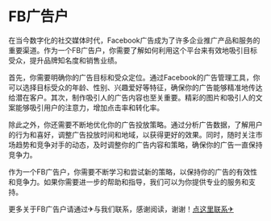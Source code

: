 # FB广告户

在当今数字化的社交媒体时代，Facebook广告成为了许多企业推广产品和服务的重要渠道。作为一个FB广告户，你需要了解如何利用这个平台来有效地吸引目标受众，提升品牌知名度和销售业绩。

首先，你需要明确你的广告目标和受众定位。通过Facebook的广告管理工具，你可以选择目标受众的年龄、性别、兴趣爱好等特征，确保你的广告能够精准地传达给潜在客户。其次，制作吸引人的广告内容也至关重要。精彩的图片和吸引人的文案能够吸引用户的注意力，增加点击率和转化率。

除此之外，你还需要不断地优化你的广告投放策略。通过分析广告数据，了解用户的行为和喜好，调整广告投放时间和地域，以获得更好的效果。同时，随时关注市场趋势和竞争对手的动态，及时调整你的广告内容和策略，确保你的广告一直保持竞争力。

作为一个FB广告户，你需要不断学习和尝试新的策略，以保持你的广告的有效性和竞争力。如果你需要进一步的帮助和指导，我们可以为你提供专业的服务和支持。

更多关于FB广告户请通过✈与我们联系，感谢阅读，谢谢！[点这里联系✈](https://t.me/lm66bot)